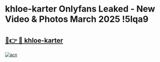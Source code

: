 # khloe-karter Onlyfans Leaked - New Video & Photos March 2025 !5lqa9

# <h2><a href="https://bm4y1x.iuczelnia.edu.pl?title=khloe-karter&ref=5lqa9">🔗👉 🔴 khloe-karter</a></h2>

[![acn](https://github.com/user-attachments/assets/0f9c940e-d8b0-45ae-aac7-cd30a18b3e1c)](https://bm4y1x.iuczelnia.edu.pl?title=khloe-karter&ref=5lqa9)

